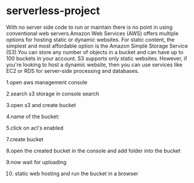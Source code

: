 # serverless-project

With no server side code to run or maintain there is no point in using conventional web servers.Amazon Web Services (AWS) offers multiple options for hosting static or dynamic websites. For static content, the simplest and most affordable option is the Amazon Simple Storage Service (S3).You can store any number of objects in a bucket and can have up to 100 buckets in your account. S3 supports only static websites. However, if you're looking to host a dynamic website, then you can use services like EC2 or RDS for server-side processing and databases.


1.open aws management console

2.search s3 storage in console search

3.open s3 and create bucket 

4.name of the bucket:

5.click on acl's enabled

7.create bucket

8.open the created bucket in the console and add folder into the bucket 

9.now wait for uploading

10. static web hosting and run the bucket in a browser
